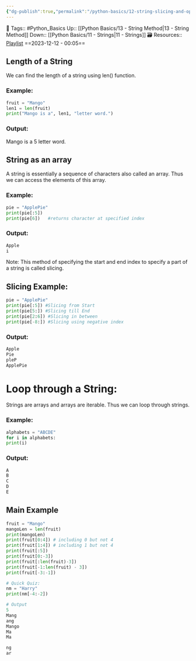 ```yaml
---
{"dg-publish":true,"permalink":"/python-basics/12-string-slicing-and-operations-on-string/","dgPassFrontmatter":true,"noteIcon":"1","created":"2023-12-12T00:05:46.253+05:30","updated":"2023-12-23T13:37:06.357+05:30"}
---
```


🧶 Tags:: #Python_Basics 
Up:: [[Python Basics/13 - String Method\|13 - String Method]]
Down:: [[Python Basics/11 - Strings\|11 - Strings]]
🗃 Resources:: [Playlist](https://www.youtube.com/playlist?list=PLu0W_9lII9agwh1XjRt242xIpHhPT2llg)
==2023-12-12 - 00:05==
## Length of a String
We can find the length of a string using len() function.
### Example:

```python
fruit = "Mango"
len1 = len(fruit)
print("Mango is a", len1, "letter word.")
```
### Output:
Mango is a 5 letter word.
## String as an array
A string is essentially a sequence of characters also called an array. Thus we can access the elements of this array.
### Example:
```python
pie = "ApplePie"
print(pie[:5])
print(pie[6])	#returns character at specified index
```
### Output:
```python
Apple
i
```
Note: This method of specifying the start and end index to specify a part of a string is called slicing.
## Slicing Example:
```python
pie = "ApplePie"
print(pie[:5]) #Slicing from Start
print(pie[5:]) #Slicing till End
print(pie[2:6]) #Slicing in between
print(pie[-8:]) #Slicing using negative index
```
### Output:
```python
Apple
Pie
pleP
ApplePie
```
# Loop through a String:
Strings are arrays and arrays are iterable. Thus we can loop through strings.
### Example:
```python
alphabets = "ABCDE"
for i in alphabets:
print(i)
```
### Output:
```python
A 
B
C
D
E
```
## Main Example
```python
fruit = "Mango"
mangoLen = len(fruit)
print(mangoLen)
print(fruit[0:4]) # including 0 but not 4
print(fruit[1:4]) # including 1 but not 4
print(fruit[:5])
print(fruit[0:-3])
print(fruit[:len(fruit)-3])
print(fruit[-1:len(fruit) - 3])
print(fruit[-3:-1])

# Quick Quiz:
nm = "Harry"
print(nm[-4:-2])

# Output
5
Mang
ang
Mango
Ma
Ma

ng
ar
```